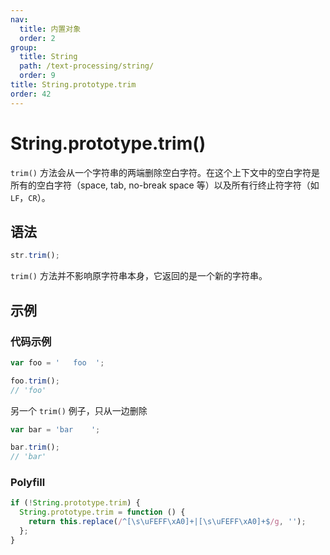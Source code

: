 ```yaml
---
nav:
  title: 内置对象
  order: 2
group:
  title: String
  path: /text-processing/string/
  order: 9
title: String.prototype.trim
order: 42
---
```


# String.prototype.trim()

`trim()` 方法会从一个字符串的两端删除空白字符。在这个上下文中的空白字符是所有的空白字符（space, tab, no-break space 等）以及所有行终止符字符（如 `LF`，`CR`）。

## 语法

```js
str.trim();
```

`trim()` 方法并不影响原字符串本身，它返回的是一个新的字符串。

## 示例

### 代码示例

```js
var foo = '   foo  ';

foo.trim();
// 'foo'
```

另一个 `trim()` 例子，只从一边删除

```js
var bar = 'bar    ';

bar.trim();
// 'bar'
```

### Polyfill

```js
if (!String.prototype.trim) {
  String.prototype.trim = function () {
    return this.replace(/^[\s\uFEFF\xA0]+|[\s\uFEFF\xA0]+$/g, '');
  };
}
```
